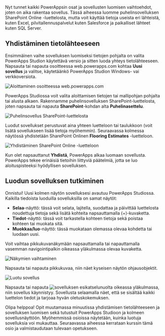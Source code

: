 Nyt tunnet kaikki PowerAppsin osat ja sovellusten luomisen vaihtoehdot, joten on aika rakentaa sovellus. Tässä aiheessa luomme puhelinsovelluksen SharePoint Online -luettelosta, mutta voit käyttää tietoja useista eri lähteistä, kuten Excel, pilvitallennuspalvelut kuten Salesforce ja paikalliset lähteet kuten SQL Server.

## <a name="connect-to-a-data-source"></a>Yhdistäminen tietolähteeseen
Ensimmäinen vaihe sovelluksen luomiseksi tietojen pohjalta on valita PowerApps Studion käytettävä versio ja sitten luoda yhteys tietolähteeseen. Napsauta tai napauta osoitteessa web.powerapps.com kohtaa **Uusi sovellus** ja valitse, käytetäänkö PowerApps Studion Windows- vai verkkoversiota.

![Aloittaminen osoitteessa web.powerapps.com](./media/learning-create-first-app-powerapps/generate-choose-studio.png)

PowerApps Studiossa voit valita aloittamisen tietojen tai mallipohjan pohjalta tai alusta alkaen. Rakennamme puhelinsovelluksen SharePoint-luettelosta, joten napsauta tai napauta **SharePoint**-kohdan alta **Puhelinasettelu**.

![Puhelinsovellus SharePoint-luettelosta](./media/learning-create-first-app-powerapps/generate-sharepoint-phone.png)

Luodut sovellukset perustuvat aina yhteen luetteloon tai taulukkoon (voit lisätä sovellukseen lisää tietoja myöhemmin). Seuraavassa kolmessa näytössä yhdistetään SharePoint Onlinen **Flooring Estimates** -luetteloon.

![Yhdistäminen SharePoint Online -luetteloon](./media/learning-create-first-app-powerapps/generate-connect-list.png)

Kun olet napsauttanut **Yhdistä**, PowerApps alkaa luomaan sovellusta. PowerApps tekee erinäisiä tietoihin liittyviä päätelmiä, jotta se luo aloituspisteeksi hyödyllisen sovelluksen.

## <a name="explore-the-generated-app"></a>Luodun sovelluksen tutkiminen
Onnistui! Uusi kolmen näytön sovelluksesi avautuu PowerApps Studiossa. Kaikilla tiedoista luoduilla sovelluksilla on samat näytöt:

* **Selaa**-näyttö: tässä voit selata, lajitella, suodattaa ja päivittää luettelosta noudettuja tietoja sekä lisätä kohteita napsauttamalla (+)-kuvaketta.
* **Tiedot**-näyttö: tässä voit tarkastella kohteen tietoja sekä poistaa kohteen tai muokata sitä.
* **Muokkaa/luo**-näyttö: tässä muokataan olemassa olevaa kohdetta tai luodaan uusi.

Voit vaihtaa pikkukuvanäkymään napsauttamalla tai napauttamalla vasemman navigointipalkin oikeassa yläkulmassa olevaa kuvaketta. 

![Näkymien vaihtaminen](./media/learning-create-first-app-powerapps/toggle-view.png)

Napsauta tai napauta pikkukuvaa, niin näet kyseisen näytön ohjausobjektit.

![Luotu sovellus](./media/learning-create-first-app-powerapps/generate-finished-app.png)

Napsauta tai napauta ![sovelluksen esikatselunuolta](./media/learning-create-first-app-powerapps/f5-arrow-sm.png) oikeassa yläkulmassa, niin sovellus käynnistyy. Sovellusta selaamalla näet, että se sisältää kaikki luettelon tiedot ja tarjoaa hyvän oletuskokemuksen.

Olipa helppoa! Opit muutamassa minuutissa yhdistämisen tietolähteeseen ja sovelluksen luomisen sekä tutustuit PowerApps Studioon ja kolmeen sovellusnäyttöön. Myöhemmissä osioissa näytetään, kuinka luotuja sovelluksia voi mukauttaa. Seuraavassa aiheessa kerrataan kurssin tämä osio ja valmistaudutaan tulevaan opetukseen.

